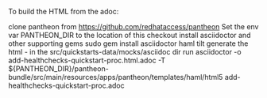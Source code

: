 To build the HTML from the adoc:

clone pantheon from https://github.com/redhataccess/pantheon
Set the env var PANTHEON_DIR to the location of this checkout
install asciidoctor and other supporting gems sudo gem install asciidoctor haml tilt
generate the html - in the src/quickstarts-data/mocks/asciidoc dir run asciidoctor -o add-healthchecks-quickstart-proc.html.adoc -T ${PANTHEON_DIR}/pantheon-bundle/src/main/resources/apps/pantheon/templates/haml/html5 add-healthchecks-quickstart-proc.adoc